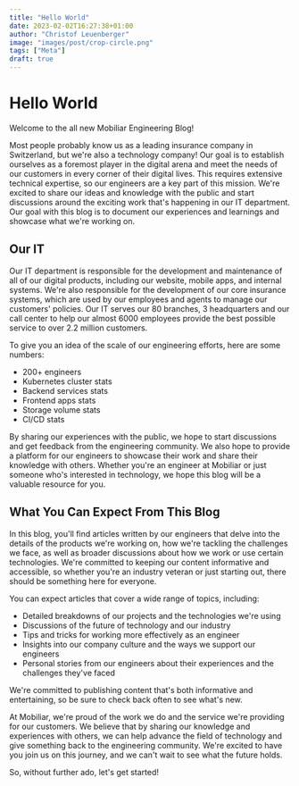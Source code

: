 ```yaml
---
title: "Hello World"
date: 2023-02-02T16:27:38+01:00
author: "Christof Leuenberger"
image: "images/post/crop-circle.png"
tags: ["Meta"]
draft: true
---
```


# Hello World

Welcome to the all new Mobiliar Engineering Blog!

Most people probably know us as a leading insurance company in Switzerland, but we're also a technology company! Our goal is to establish ourselves as a foremost player in the digital arena and meet the needs of our customers in every corner of their digital lives. This requires extensive technical expertise, so our engineers are a key part of this mission. We're excited to share our ideas and knowledge with the public and start discussions around the exciting work that's happening in our IT department. Our goal with this blog is to document our experiences and learnings and showcase what we're working on.

## Our IT

Our IT department is responsible for the development and maintenance of all of our digital products, including our website, mobile apps, and internal systems. We're also responsible for the development of our core insurance systems, which are used by our employees and agents to manage our customers' policies. Our IT serves our 80 branches, 3 headquarters and our call center to help our almost 6000 employees provide the best possible service to over 2.2 million customers.

To give you an idea of the scale of our engineering efforts, here are some numbers:

* 200+ engineers
* Kubernetes cluster stats
* Backend services stats
* Frontend apps stats
* Storage volume stats
* CI/CD stats

By sharing our experiences with the public, we hope to start discussions and get feedback from the engineering community. We also hope to provide a platform for our engineers to showcase their work and share their knowledge with others. Whether you're an engineer at Mobiliar or just someone who's interested in technology, we hope this blog will be a valuable resource for you.

## What You Can Expect From This Blog

In this blog, you'll find articles written by our engineers that delve into the details of the products we're working on, how we're tackling the challenges we face, as well as broader discussions about how we work or use certain technologies. We're committed to keeping our content informative and accessible, so whether you're an industry veteran or just starting out, there should be something here for everyone.

You can expect articles that cover a wide range of topics, including:

* Detailed breakdowns of our projects and the technologies we're using
* Discussions of the future of technology and our industry
* Tips and tricks for working more effectively as an engineer
* Insights into our company culture and the ways we support our engineers
* Personal stories from our engineers about their experiences and the challenges they've faced

We're committed to publishing content that's both informative and entertaining, so be sure to check back often to see what's new.

At Mobiliar, we're proud of the work we do and the service we're providing for our customers. We believe that by sharing our knowledge and experiences with others, we can help advance the field of technology and give something back to the engineering community. We're excited to have you join us on this journey, and we can't wait to see what the future holds.

So, without further ado, let's get started!
